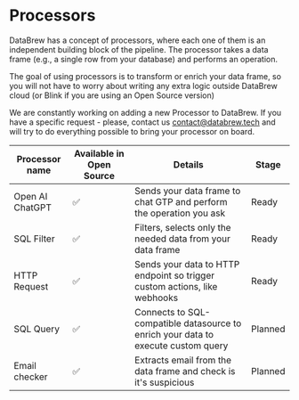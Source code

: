 # Processors

DataBrew has a concept of processors, where each one of them is an independent building block of the pipeline.
The processor takes a data frame (e.g., a single row from your database) and performs an operation.

The goal of using processors is to transform or enrich your data frame, so you will not have to worry about writing any
extra logic outside DataBrew cloud (or Blink if you are using an Open Source version)

We are constantly working on adding a new Processor to DataBrew. If you have a specific request - please, contact us
[contact@databrew.tech](mailto:contact@databrew.tech) and will try to do everything possible to bring your processor on
board.

| Processor name  | Available in Open Source | Details                                                                           | Stage   |
|-----------------|--------------------------|-----------------------------------------------------------------------------------|---------|
| Open AI ChatGPT | ✅                        | Sends your data frame to chat GTP and perform the operation you ask               | Ready   |
| SQL Filter      | ✅                        | Filters, selects only the needed data from your data frame                        | Ready   |
| HTTP Request    | ✅                        | Sends your data to HTTP endpoint so trigger custom actions, like webhooks         | Ready   |
| SQL Query       | ✅                        | Connects to SQL-compatible datasource to enrich your data to execute custom query | Planned |
| Email checker   | ✅                        | Extracts email from the data frame and check is it's suspicious                   | Planned |